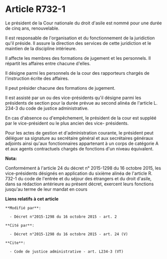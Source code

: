 # Article R732-1

Le président de la Cour nationale du droit d'asile est nommé pour une durée de cinq ans, renouvelable. 

Il est responsable de l'organisation et du fonctionnement de la juridiction qu'il préside. Il assure la direction des
services de cette juridiction et le maintien de la discipline intérieure. 

Il affecte les membres des formations de jugement et les personnels. Il répartit les affaires entre chacune d'elles. 

Il désigne parmi les personnels de la cour des rapporteurs chargés de l'instruction écrite des affaires. 

Il peut présider chacune des formations de jugement. 

Il est assisté par un ou des vice-présidents qu'il désigne parmi les présidents de section pour la durée prévue au second
alinéa de l'article L. 234-3 du code de justice administrative. 

En cas d'absence ou d'empêchement, le président de la cour est suppléé par le vice-président ou le plus ancien des vice-
présidents. 

Pour les actes de gestion et d'administration courante, le président peut déléguer sa signature au secrétaire général et aux
secrétaires généraux adjoints ainsi qu'aux fonctionnaires appartenant à un corps de catégorie A et aux agents contractuels
chargés de fonctions d'un niveau équivalent.

**Nota:**

Conformément à l'article 24 du décret n° 2015-1298 du 16 octobre 2015, les vice-présidents désignés en application du sixième
alinéa de l'article R. 732-1 du code de l'entrée et du séjour des étrangers et du droit d'asile, dans sa rédaction antérieure
au présent décret, exercent leurs fonctions jusqu'au terme de leur mandat en cours

**Liens relatifs à cet article**

	**Modifié par**:

	  - Décret n°2015-1298 du 16 octobre 2015 - art. 2

	**Cité par**:

	  - Décret n°2015-1298 du 16 octobre 2015 - art. 24 (V)

	**Cite**:

	  - Code de justice administrative - art. L234-3 (VT)
